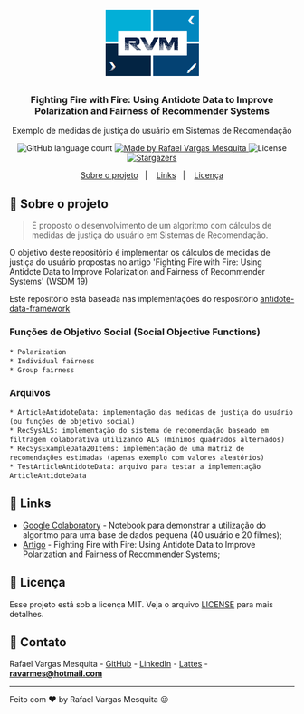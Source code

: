 <h1 align="center">
    <img alt="RVM" src="https://github.com/ravarmes/recsys-antidote/blob/main/assets/logo.jpg" />
</h1>

<h3 align="center">
  Fighting Fire with Fire: Using Antidote Data to Improve Polarization and Fairness of Recommender Systems
</h3>

<p align="center">Exemplo de medidas de justiça do usuário em Sistemas de Recomendação </p>

<p align="center">
  <img alt="GitHub language count" src="https://img.shields.io/github/languages/count/ravarmes/recsys-antidote?color=%2304D361">

  <a href="http://www.linkedin.com/in/rafael-vargas-mesquita">
    <img alt="Made by Rafael Vargas Mesquita" src="https://img.shields.io/badge/made%20by-Rafael%20Vargas%20Mesquita-%2304D361">
  </a>

  <img alt="License" src="https://img.shields.io/badge/license-MIT-%2304D361">

  <a href="https://github.com/ravarmes/scv-backend-spring/stargazers">
    <img alt="Stargazers" src="https://img.shields.io/github/stars/ravarmes/recsys-antidote?style=social">
  </a>
</p>

<p align="center">
  <a href="#-sobre">Sobre o projeto</a>&nbsp;&nbsp;&nbsp;|&nbsp;&nbsp;&nbsp;
  <a href="#-links">Links</a>&nbsp;&nbsp;&nbsp;|&nbsp;&nbsp;&nbsp;
  <a href="#-licenca">Licença</a>
</p>

## :page_with_curl: Sobre o projeto <a name="-sobre"/></a>

> É proposto o desenvolvimento de um algoritmo com cálculos de medidas de justiça do usuário em Sistemas de Recomendação.

O objetivo deste repositório é implementar os cálculos de medidas de justiça do usuário propostas no artigo 'Fighting Fire with Fire: Using Antidote Data to Improve Polarization and Fairness of Recommender Systems' (WSDM 19)

Este repositório está baseada nas implementações do respositório [antidote-data-framework](https://github.com/rastegarpanah/antidote-data-framework) 

### Funções de Objetivo Social (Social Objective Functions)

```
* Polarization
* Individual fairness
* Group fairness
```

### Arquivos

```
* ArticleAntidoteData: implementação das medidas de justiça do usuário (ou funções de objetivo social)
* RecSysALS: implementação do sistema de recomendação baseado em filtragem colaborativa utilizando ALS (mínimos quadrados alternados)
* RecSysExampleData20Items: implementação de uma matriz de recomendações estimadas (apenas exemplo com valores aleatórios)
* TestArticleAntidoteData: arquivo para testar a implementação ArticleAntidoteData
```

## :link: Links <a name="-links"/></a>

- [Google Colaboratory](https://colab.research.google.com/drive/1aZIuljttlAaTq-LxtcXgjuBNnDCakuzE) - Notebook para demonstrar a utilização do algoritmo para uma base de dados pequena (40 usuário e 20 filmes);
- [Artigo](https://arxiv.org/pdf/1812.01504.pdf) - Fighting Fire with Fire: Using Antidote Data to Improve Polarization and Fairness of Recommender Systems;


## :memo: Licença <a name="-licenca"/></a>

Esse projeto está sob a licença MIT. Veja o arquivo [LICENSE](LICENSE.md) para mais detalhes.

## :email: Contato

Rafael Vargas Mesquita - [GitHub](https://github.com/ravarmes) - [LinkedIn](https://www.linkedin.com/in/rafael-vargas-mesquita) - [Lattes](http://lattes.cnpq.br/6616283627544820) - **ravarmes@hotmail.com**

---

Feito com ♥ by Rafael Vargas Mesquita :wink: